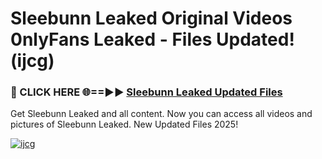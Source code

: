 # Sleebunn Leaked Original Videos 0nlyFans Leaked - Files Updated! (ijcg)

<h3>🔴 CLICK HERE 🌐==►► <a href="https://tinyurl.com/x26r9saj" rel="nofollow">Sleebunn Leaked Updated Files</a></h3>

Get Sleebunn Leaked and all content. Now you can access all videos and pictures of Sleebunn Leaked. New Updated Files 2025!

[![ijcg](https://i.imgur.com/LkgZPqh.gif)](https://tinyurl.com/x26r9saj)
